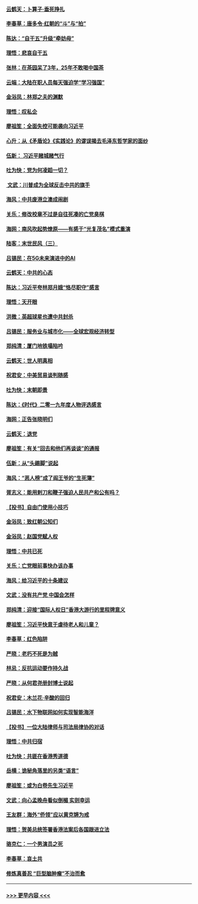 #### [云鹤天：卜算子‧垂死挣扎](../pages/nsc993/n11739956.md?t=12232144) 
#### [李春草：唐多令‧红朝的“斗”与“拍”](../pages/nsc993/n11739830.md?t=12232144) 
#### [陈达：“自干五”升级“牵妨母”](../pages/nsc993/n11739724.md?t=12232144) 
#### [理悟：悲哀自干五](../pages/nsc993/n11739547.md?t=12232144) 
#### [张林：在茶园呆了3年，25年不敢喝中国茶](../pages/nsc993/n11739240.md?t=12232144) 
#### [云端：大陆在职人员每天强迫学“学习强国”](../pages/nsc993/n11738735.md?t=12232144) 
#### [金浴凤：林郑之夫的渊默](../pages/nsc993/n11737735.md?t=12232144) 
#### [理悟：叹私企](../pages/nsc993/n11737715.md?t=12232144) 
#### [廖祖笙：全面失控可能袭向习近平](../pages/nsc993/n11737704.md?t=12232144) 
#### [心升：从《矛盾论》《实践论》的谬误揭去毛泽东哲学家的面纱](../pages/nsc993/n11736962.md?t=12232144) 
#### [伍新： 习近平赌城赌气行](../pages/nsc993/n11736929.md?t=12232144) 
#### [吐为快：党为何凌蹈一切？](../pages/nsc993/n11736915.md?t=12232144) 
#### [ 文武：川普成为全球反击中共的旗手](../pages/nsc993/n11736882.md?t=12232144) 
#### [海风：中共废港立澳成闹剧](../pages/nsc993/n11735857.md?t=12232144) 
#### [关乐：修改校章不过是自往死凑的亡党臭棋](../pages/nsc993/n11735097.md?t=12232144) 
#### [海网：南风吹起势燎原——有感于“光复茂名”模式重演](../pages/nsc993/n11732308.md?t=12232144) 
#### [陆客：末世民风（三）](../pages/nsc993/n11732211.md?t=12232144) 
#### [吕锡民：在5G未来演进中的AI](../pages/nsc993/n11730010.md?t=12232144) 
#### [云鹤天：中共的心态](../pages/nsc993/n11729906.md?t=12232144) 
#### [陈达：习近平夸林郑月娥“恪尽职守”感言](../pages/nsc993/n11729881.md?t=12232144) 
#### [理悟：天开眼](../pages/nsc993/n11729699.md?t=12232144) 
#### [洪微：英超球星也遭中共封杀](../pages/nsc993/n11727243.md?t=12232144) 
#### [吕锡民：服务业与城市化——全球宏观经济转型](../pages/nsc993/n11725845.md?t=12232144) 
#### [郑纯清：厦门地铁塌陷吟](../pages/nsc993/n11725813.md?t=12232144) 
#### [云鹤天：世人明真相](../pages/nsc993/n11725621.md?t=12232144) 
#### [祝君安：中美贸易谈判随感](../pages/nsc993/n11725609.md?t=12232144) 
#### [吐为快：末朝即景](../pages/nsc993/n11723365.md?t=12232144) 
#### [陈达：《时代》二零一九年度人物评选感言](../pages/nsc993/n11723337.md?t=12232144) 
#### [海网：正告张晓明们](../pages/nsc993/n11723228.md?t=12232144) 
#### [云鹤天：退党](../pages/nsc993/n11723056.md?t=12232144) 
#### [廖祖笙：有关“回去和他们再谈谈”的通报](../pages/nsc993/n11722442.md?t=12232144) 
#### [伍新：从“头踢脚”说起](../pages/nsc993/n11722429.md?t=12232144) 
#### [海风：“恶人榜”成了阎王爷的“生死簿”](../pages/nsc993/n11722272.md?t=12232144) 
#### [胥志义：能用剌刀和鞭子强迫人民共产和公有吗？](../pages/nsc993/n11720569.md?t=12232144) 
#### [【投书】自由门使用小技巧](../pages/nsc993/n11720180.md?t=12232144) 
#### [金浴凤：致红朝公知们](../pages/nsc993/n11720563.md?t=12232144) 
#### [金浴凤：赵国党赋人权](../pages/nsc993/n11720533.md?t=12232144) 
#### [理悟：中共已死](../pages/nsc993/n11720233.md?t=12232144) 
#### [关乐：亡党眼前事快办该办事](../pages/nsc993/n11719160.md?t=12232144) 
#### [海风：给习近平的十条建议](../pages/nsc993/n11717616.md?t=12232144) 
#### [文武：没有共产党 中国会怎样](../pages/nsc993/n11717584.md?t=12232144) 
#### [郑纯清：迎接“国际人权日”香港大游行的里程牌意义](../pages/nsc993/n11717417.md?t=12232144) 
#### [廖祖笙：习近平快意于虐待老人和儿童？](../pages/nsc993/n11715313.md?t=12232144) 
#### [李春草：红色陷阱](../pages/nsc993/n11715029.md?t=12232144) 
#### [严晓：老朽不死是为贼](../pages/nsc993/n11712910.md?t=12232144) 
#### [林忌：反抗运动要作持久战](../pages/nsc993/n11712623.md?t=12232144) 
#### [严晓：从何君尧册封博士说起](../pages/nsc993/n11712465.md?t=12232144) 
#### [祝君安：木兰花·辛酸的回归](../pages/nsc993/n11712381.md?t=12232144) 
#### [吕锡民：水下物联网如何实现智能海洋](../pages/nsc993/n11711158.md?t=12232144) 
#### [【投书】一位大陆律师与司法局律协的对话](../pages/nsc993/n11709675.md?t=12232144) 
#### [理悟：中共归宿](../pages/nsc993/n11710059.md?t=12232144) 
#### [吐为快：共匪在香港秀道德](../pages/nsc993/n11709979.md?t=12232144) 
#### [岳横：诡秘角落里的另类“语言”](../pages/nsc993/n11709792.md?t=12232144) 
#### [廖祖笙：或为白卷先生习近平](../pages/nsc993/n11708330.md?t=12232144) 
#### [文武：向心孟晚舟看似倒楣 实则幸运](../pages/nsc993/n11708236.md?t=12232144) 
#### [王友群：海外“侨领”应以黄克锵为戒](../pages/nsc993/n11706176.md?t=12232144) 
#### [理悟：贺美总统签署香港法案后各国跟进立法](../pages/nsc993/n11706853.md?t=12232144) 
#### [骆克仁：一个男演员之死](../pages/nsc993/n11706677.md?t=12232144) 
#### [李春草：哀土共](../pages/nsc993/n11706255.md?t=12232144) 
#### [修炼真善忍 “巨型脑肿瘤”不治而愈](../pages/nsc993/n11705340.md?t=12232144) 

----
#### [ >>> 更早内容 <<< ](../indexes/nsc993-earlier.md)
